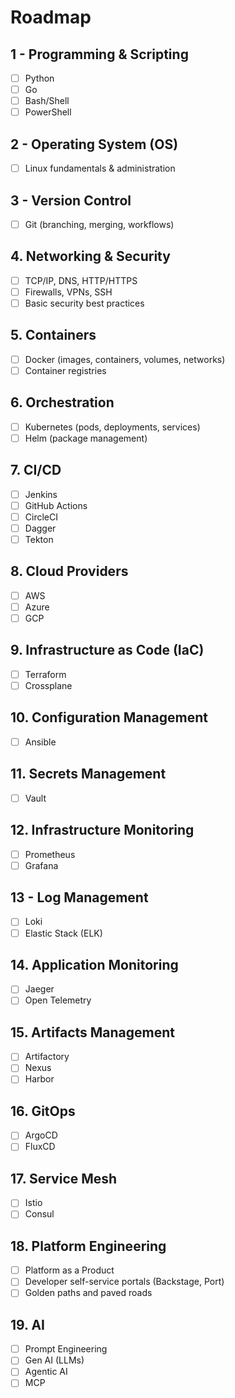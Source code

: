 # Roadmap

## 1 - Programming & Scripting
- [ ] Python
- [ ] Go
- [ ] Bash/Shell
- [ ] PowerShell

## 2 - Operating System (OS)
- [ ] Linux fundamentals & administration

## 3 - Version Control
- [ ] Git (branching, merging, workflows)

## 4. Networking & Security
- [ ] TCP/IP, DNS, HTTP/HTTPS
- [ ] Firewalls, VPNs, SSH
- [ ] Basic security best practices

## 5. Containers
- [ ] Docker (images, containers, volumes, networks)
- [ ] Container registries

## 6. Orchestration
- [ ] Kubernetes (pods, deployments, services)
- [ ] Helm (package management)

## 7. CI/CD
- [ ] Jenkins
- [ ] GitHub Actions
- [ ] CircleCI
- [ ] Dagger
- [ ] Tekton

## 8. Cloud Providers
- [ ] AWS
- [ ] Azure
- [ ] GCP

## 9. Infrastructure as Code (IaC)
- [ ] Terraform
- [ ] Crossplane 

## 10. Configuration Management
- [ ] Ansible

## 11. Secrets Management
- [ ] Vault

## 12. Infrastructure Monitoring
- [ ] Prometheus 
- [ ] Grafana

## 13 - Log Management 
- [ ] Loki
- [ ] Elastic Stack (ELK)

## 14. Application Monitoring
- [ ] Jaeger
- [ ] Open Telemetry

## 15. Artifacts Management
- [ ] Artifactory
- [ ] Nexus
- [ ] Harbor

## 16. GitOps
- [ ] ArgoCD
- [ ] FluxCD

## 17. Service Mesh
- [ ] Istio
- [ ] Consul

## 18. Platform Engineering
- [ ] Platform as a Product
- [ ] Developer self-service portals (Backstage, Port)
- [ ] Golden paths and paved roads

## 19. AI
- [ ] Prompt Engineering
- [ ] Gen AI (LLMs)
- [ ] Agentic AI
- [ ] MCP